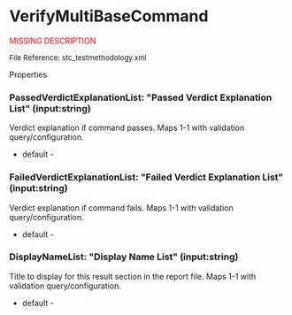 # VerifyMultiBaseCommand

<font color="red">MISSING DESCRIPTION</font>

<font size="2">File Reference: stc_testmethodology.xml</font>

<text>Properties</text>

### PassedVerdictExplanationList: "Passed Verdict Explanation List" (input:string)

Verdict explanation if command passes. Maps 1-1 with validation query/configuration.

* default - 
### FailedVerdictExplanationList: "Failed Verdict Explanation List" (input:string)

Verdict explanation if command fails. Maps 1-1 with validation query/configuration.

* default - 
### DisplayNameList: "Display Name List" (input:string)

Title to display for this result section in the report file. Maps 1-1 with validation query/configuration.

* default - 
